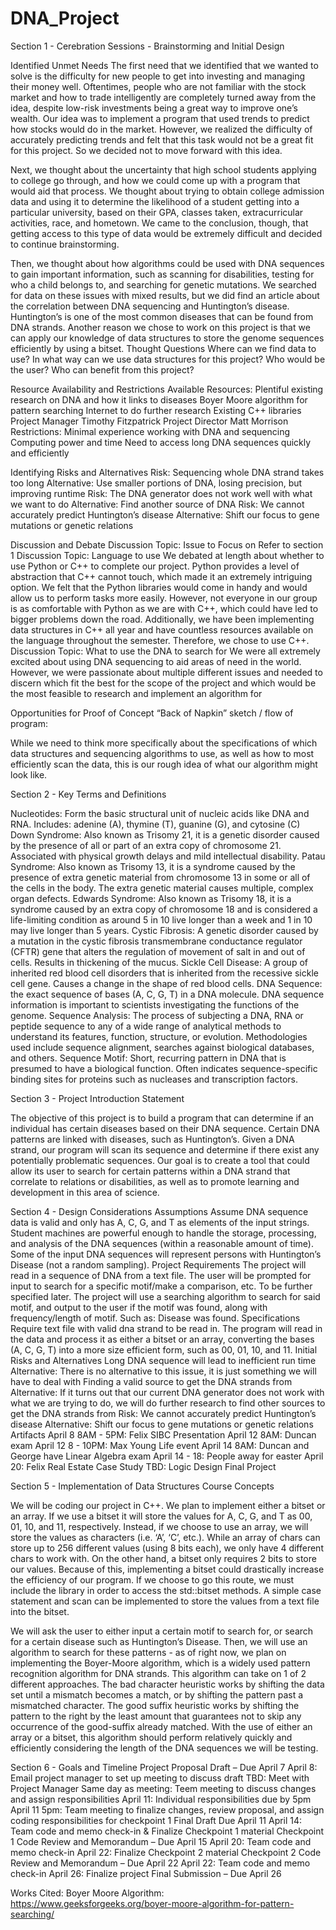 # DNA_Project

Section 1 - Cerebration Sessions - Brainstorming and Initial Design

Identified Unmet Needs
The first need that we identified that we wanted to solve is the difficulty for new people to get into investing and managing their money well. Oftentimes, people who are not familiar with the stock market and how to trade intelligently are completely turned away from the idea, despite low-risk investments being a great way to improve one’s wealth. Our idea was to implement a program that used trends to predict how stocks would do in the market. However, we realized the difficulty of accurately predicting trends and felt that this task would not be a great fit for this project. So we decided not to move forward with this idea.

Next, we thought about the uncertainty that high school students applying to college go through, and how we could come up with a program that would aid that process. We thought about trying to obtain college admission data and using it to determine the likelihood of a student getting into a particular university, based on their GPA, classes taken, extracurricular activities, race, and hometown. We came to the conclusion, though, that getting access to this type of data would be extremely difficult and decided to continue brainstorming.

Then, we thought about how algorithms could be used with DNA sequences to gain important information, such as scanning for disabilities, testing for who a child belongs to, and searching for genetic mutations. We searched for data on these issues with mixed results, but we did find an article about the correlation between DNA sequencing and Huntington’s disease. Huntington’s is one of the most common diseases that can be found from DNA strands. Another reason we chose to work on this project is that we can apply our knowledge of data structures to store the genome sequences efficiently by using a bitset.
Thought Questions
Where can we find data to use?
In what way can we use data structures for this project?
Who would be the user?
Who can benefit from this project?
 
Resource Availability and Restrictions
Available Resources:
Plentiful existing research on DNA and how it links to diseases
Boyer Moore algorithm for pattern searching
Internet to do further research
Existing C++ libraries
Project Manager Timothy Fitzpatrick
Project Director Matt Morrison
Restrictions:
Minimal experience working with DNA and sequencing
Computing power and time
Need to access long DNA sequences quickly and efficiently
 
Identifying Risks and Alternatives
Risk: Sequencing whole DNA strand takes too long
Alternative: Use smaller portions of DNA, losing precision, but improving runtime
Risk: The DNA generator does not work well with what we want to do
Alternative: Find another source of DNA
Risk: We cannot accurately predict Huntington’s disease
Alternative: Shift our focus to gene mutations or genetic relations
 
Discussion and Debate
Discussion Topic: Issue to Focus on
Refer to section 1
Discussion Topic: Language to use
We debated at length about whether to use Python or C++ to complete our project. Python provides a level of abstraction that C++ cannot touch, which made it an extremely intriguing option. We felt that the Python libraries would come in handy and would allow us to perform tasks more easily. However, not everyone in our group is as comfortable with Python as we are with C++, which could have led to bigger problems down the road. Additionally, we have been implementing data structures in C++ all year and have countless resources available on the language throughout the semester. Therefore, we chose to use C++.
Discussion Topic: What to use the DNA to search for
We were all extremely excited about using DNA sequencing to aid areas of need in the world. However, we were passionate about multiple different issues and needed to discern which fit the best for the scope of the project and which would be the most feasible to research and implement an algorithm for
 
Opportunities for Proof of Concept
“Back of Napkin” sketch / flow of program:

While we need to think more specifically about the specifications of which data structures and sequencing algorithms to use, as well as how to most efficiently scan the data, this is our rough idea of what our algorithm might look like.

Section 2 - Key Terms and Definitions

Nucleotides: Form the basic structural unit of nucleic acids like DNA and RNA. Includes: adenine (A), thymine (T), guanine (G), and cytosine (C)
Down Syndrome: Also known as Trisomy 21, it is a genetic disorder caused by the presence of all or part of an extra copy of chromosome 21. Associated with physical growth delays and mild intellectual disability.
Patau Syndrome: Also known as Trisomy 13, it is a syndrome caused by the presence of extra genetic material from chromosome 13 in some or all of the cells in the body. The extra genetic material causes multiple, complex organ defects.
Edwards Syndrome: Also known as Trisomy 18, it is a syndrome caused by an extra copy of chromosome 18 and is considered a life-limiting condition as around 5 in 10 live longer than a week and 1 in 10 may live longer than 5 years.
Cystic Fibrosis: A genetic disorder caused by a mutation in the cystic fibrosis transmembrane conductance regulator (CFTR) gene that alters the regulation of movement of salt in and out of cells. Results in thickening of the mucus.
Sickle Cell Disease: A group of inherited red blood cell disorders that is inherited from the recessive sickle cell gene. Causes a change in the shape of red blood cells.
DNA Sequence: the exact sequence of bases (A, C, G, T) in a DNA molecule. DNA sequence information is important to scientists investigating the functions of the genome.
Sequence Analysis: The process of subjecting a DNA, RNA or peptide sequence to any of a wide range of analytical methods to understand its features, function, structure, or evolution. Methodologies used include sequence alignment, searches against biological databases, and others.
Sequence Motif: Short, recurring pattern in DNA that is presumed to have a biological function. Often indicates sequence-specific binding sites for proteins such as nucleases and transcription factors.


Section 3 - Project Introduction Statement

The objective of this project is to build a program that can determine if an individual has certain diseases based on their DNA sequence. Certain DNA patterns are linked with diseases, such as Huntington’s. Given a DNA strand, our program will scan its sequence and determine if there exist any potentially problematic sequences. Our goal is to create a tool that could allow its user to search for certain patterns within a DNA strand that correlate to relations or disabilities, as well as to promote learning and development in this area of science.


Section 4 - Design Considerations
Assumptions
Assume DNA sequence data is valid and only has A, C, G, and T as elements of the input strings.
Student machines are powerful enough to handle the storage, processing, and analysis of the DNA sequences (within a reasonable amount of time).
Some of the input DNA sequences will represent persons with Huntington’s Disease (not a random sampling).
Project Requirements
The project will read in a sequence of DNA from a text file.
The user will be prompted for input to search for a specific motif/make a comparison, etc. To be further specified later.
The project will use a searching algorithm to search for said motif, and output to the user if the motif was found, along with frequency/length of motif. Such as: Disease was found.
Specifications
Require text file with valid dna strand to be read in.
The program will read in the data and process it as either a bitset or an array, converting the bases (A, C, G, T) into a more size efficient form, such as 00, 01, 10, and 11.
Initial Risks and Alternatives
Long DNA sequence will lead to inefficient run time
Alternative: There is no alternative to this issue, it is just something we will have to deal with
Finding a valid source to get the DNA strands from
Alternative: If it turns out that our current DNA generator does not work with what we are trying to do, we will do further research to find other sources to get the DNA strands from
Risk: We cannot accurately predict Huntington’s disease
Alternative: Shift our focus to gene mutations or genetic relations
Artifacts
April 8 8AM - 5PM: Felix SIBC Presentation
April 12 8AM: Duncan exam
April 12 8 - 10PM: Max Young Life event
April 14 8AM: Duncan and George have Linear Algebra exam
April 14 - 18: People away for easter
April 20: Felix Real Estate Case Study
TBD: Logic Design Final Project

Section 5 - Implementation of Data Structures Course Concepts

We will be coding our project in C++. We plan to implement either a bitset or an array. If we use a bitset it will store the values for A, C, G, and T as 00, 01, 10, and 11, respectively. Instead, if we choose to use an array, we will store the values as characters (i.e. ‘A’, ‘C’, etc.). While an array of chars can store up to 256 different values (using 8 bits each), we only have 4 different chars to work with. On the other hand, a bitset only requires 2 bits to store our values. Because of this, implementing a bitset could drastically increase the efficiency of our program. If we choose to go this route, we must include the <bitset> library in order to access the std::bitset methods. A simple case statement and scan can be implemented to store the values from a text file into the bitset. 

We will ask the user to either input a certain motif to search for, or search for a certain disease such as Huntington’s Disease. Then, we will use an algorithm to search for these patterns - as of right now, we plan on implementing the Boyer-Moore algorithm, which is a widely used pattern recognition algorithm for DNA strands. This algorithm can take on 1 of 2 different approaches. The bad character heuristic works by shifting the data set until a mismatch becomes a match, or by shifting the pattern past a mismatched character. The good suffix heuristic works by shifting the pattern to the right by the least amount that guarantees not to skip any occurrence of the good-suffix already matched. With the use of either an array or a bitset, this algorithm should perform relatively quickly and efficiently considering the length of the DNA sequences we will be testing.

Section 6 - Goals and Timeline
Project Proposal Draft – Due April 7
April 8: Email project manager to set up meeting to discuss draft
TBD: Meet with Project Manager
Same day as meeting: Teem meeting to discuss changes and assign responsibilities
April 11: Individual responsibilities due by 5pm
April 11 5pm: Team meeting to finalize changes, review proposal, and assign coding responsibilities for checkpoint 1
Final Draft Due April 11
April 14: Team code and memo check-in & Finalize Checkpoint 1 material
Checkpoint 1 Code Review and Memorandum – Due April 15 
April 20: Team code and memo check-in
April 22: Finalize Checkpoint 2 material
Checkpoint 2 Code Review and Memorandum – Due April 22
April 22: Team code and memo check-in
April 26: Finalize project
Final Submission – Due April 26
 
 
Works Cited:
Boyer Moore Algorithm: https://www.geeksforgeeks.org/boyer-moore-algorithm-for-pattern-searching/
